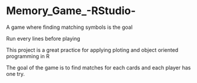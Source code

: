 # Memory_Game_-RStudio-
A game where finding matching symbols is the goal

Run every lines before playing


This project is a great practice for applying ploting and object oriented programming in R

The goal of the game is to find matches for each cards and each player has one try.
